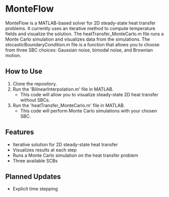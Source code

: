 # MonteFlow
MonteFlow is a MATLAB-based solver for 2D steady-state heat transfer problems. It currently uses an iterative method to compute temperature fields and visualize the solution. The heatTransfer_MonteCarlo.m file runs a Monte Carlo simulation and visualizes data from the simulations. The stocasticBoundaryCondition.m file is a function that allows you to choose from three SBC choices: Gaussian noise, bimodal noise, and Brownian motion.

## How to Use
1. Clone the repository.
2. Run the 'BilinearInterpolation.m' file in MATLAB.
   - This code will allow you to visualize steady-state 2D heat transfer without SBCs.
3. Run the 'heatTransfer_MonteCarlo.m' file in MATLAB.
   - This code will perform Monte Carlo simulations with your chosen SBC.

## Features
- Iterative solution for 2D steady-state heat transfer
- Visualizes results at each step
- Runs a Monte Carlo simulation on the heat transfer problem
- Three available SCBs

## Planned Updates
- Explicit time stepping
